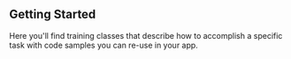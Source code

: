 ## Getting Started
Here you'll find training classes that describe how to accomplish a specific task with code samples you can re-use in your app.
